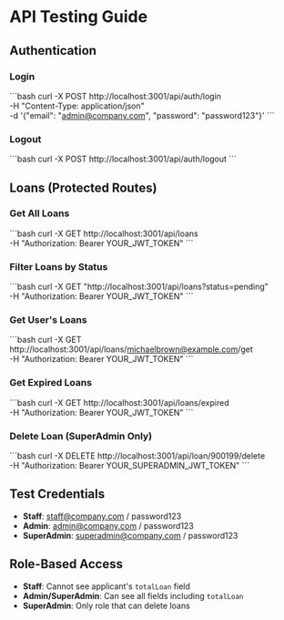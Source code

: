 # API Testing Guide

## Authentication

### Login
\`\`\`bash
curl -X POST http://localhost:3001/api/auth/login \
  -H "Content-Type: application/json" \
  -d '{"email": "admin@company.com", "password": "password123"}'
\`\`\`

### Logout
\`\`\`bash
curl -X POST http://localhost:3001/api/auth/logout
\`\`\`

## Loans (Protected Routes)

### Get All Loans
\`\`\`bash
curl -X GET http://localhost:3001/api/loans \
  -H "Authorization: Bearer YOUR_JWT_TOKEN"
\`\`\`

### Filter Loans by Status
\`\`\`bash
curl -X GET "http://localhost:3001/api/loans?status=pending" \
  -H "Authorization: Bearer YOUR_JWT_TOKEN"
\`\`\`

### Get User's Loans
\`\`\`bash
curl -X GET http://localhost:3001/api/loans/michaelbrown@example.com/get \
  -H "Authorization: Bearer YOUR_JWT_TOKEN"
\`\`\`

### Get Expired Loans
\`\`\`bash
curl -X GET http://localhost:3001/api/loans/expired \
  -H "Authorization: Bearer YOUR_JWT_TOKEN"
\`\`\`

### Delete Loan (SuperAdmin Only)
\`\`\`bash
curl -X DELETE http://localhost:3001/api/loan/900199/delete \
  -H "Authorization: Bearer YOUR_SUPERADMIN_JWT_TOKEN"
\`\`\`

## Test Credentials

- **Staff**: staff@company.com / password123
- **Admin**: admin@company.com / password123  
- **SuperAdmin**: superadmin@company.com / password123

## Role-Based Access

- **Staff**: Cannot see applicant's `totalLoan` field
- **Admin/SuperAdmin**: Can see all fields including `totalLoan`
- **SuperAdmin**: Only role that can delete loans
